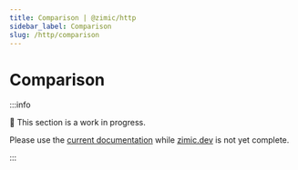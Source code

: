 ```yaml
---
title: Comparison | @zimic/http
sidebar_label: Comparison
slug: /http/comparison
---
```


# Comparison

:::info

🚧 This section is a work in progress.

Please use the [current documentation](https://github.com/zimicjs/zimic/wiki) while [zimic.dev](/) is not yet complete.

:::
